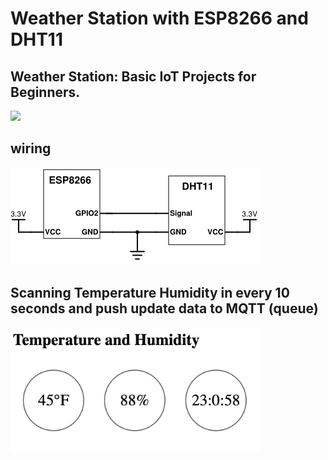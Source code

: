 # Weather Station with ESP8266 and DHT11
## Weather Station: Basic IoT Projects for Beginners. 

<img src="https://github.com/ObjectMatrix/weather-station-esp8266-dht11/blob/main/station.png" width="400">

## wiring

![Wiring](https://github.com/ObjectMatrix/weather-station-esp8266-dht11/blob/main/esp8266-dht11-connection.png)


## Scanning Temperature Humidity in every 10 seconds and push update data to MQTT (queue)

<img src="https://github.com/ObjectMatrix/weather-station-esp8266-dht11/blob/main/www.png" width="400">
